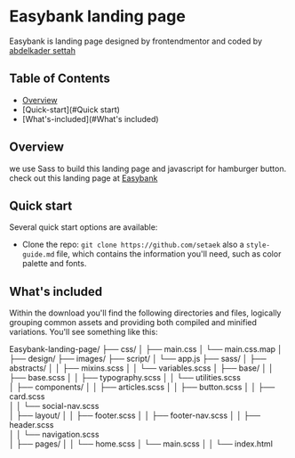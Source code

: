 # Easybank landing page

Easybank is landing page designed by frontendmentor and coded by [abdelkader settah](https://github.com/setaek)

## Table of Contents

- [Overview](#Overview)
- [Quick-start](#Quick start)
- [What's-included](#What's included)

## Overview

we use Sass to build this landing page and javascript for hamburger button.
check out this landing page at [Easybank](https://setaek.github.io//)

## Quick start

Several quick start options are available:

- Clone the repo: `git clone https://github.com/setaek` also a `style-guide.md` file, which contains the information you'll need, such as color palette and fonts.

## What's included

Within the download you'll find the following directories and files, logically grouping common assets and providing both compiled and minified variations. You'll see something like this:

Easybank-landing-page/
├── css/
│ ├── main.css
│ └── main.css.map
│
├── design/
├── images/
├── script/
│ └── app.js
├── sass/
│ ├── abstracts/
│ │ ├── mixins.scss
│ │ └── variables.scss
│ ├── base/
│ │ ├── base.scss
│ │ ├── typography.scss
│ │ └── utilities.scss  
│ ├── components/
│ │ ├── articles.scss
│ │ ├── button.scss
│ │ ├── card.scss  
│ │ └── social-nav.scss  
│ ├── layout/
│ │ ├── footer.scss
│ │ ├── footer-nav.scss
│ │ ├── header.scss  
│ │ └── navigation.scss  
│ ├── pages/
│ │ └── home.scss
│ └── main.scss
│
│
└── index.html
